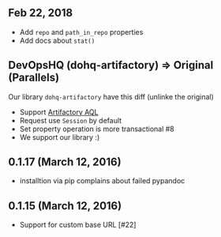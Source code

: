 ## Feb 22, 2018
- Add `repo` and `path_in_repo` properties
- Add docs about `stat()`

## DevOpsHQ (dohq-artifactory) => Original (Parallels)
Our library `dohq-artifactory` have this diff (unlinke the original)
  - Support [Artifactory AQL](./docs/AQL.md)
  - Request use `Session` by default
  - Set property operation is more transactional #8
  - We support our library :)

## 0.1.17 (March 12, 2016)
  - installtion via pip complains about failed pypandoc

## 0.1.15 (March 12, 2016)
  - Support for custom base URL [#22]
